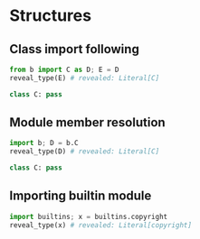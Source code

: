 # Structures

## Class import following

```py
from b import C as D; E = D
reveal_type(E) # revealed: Literal[C]
```

```py path=b.py
class C: pass
```

## Module member resolution

```py
import b; D = b.C
reveal_type(D) # revealed: Literal[C]
```

```py path=b.py
class C: pass
```

## Importing builtin module

```py
import builtins; x = builtins.copyright
reveal_type(x) # revealed: Literal[copyright]
```

